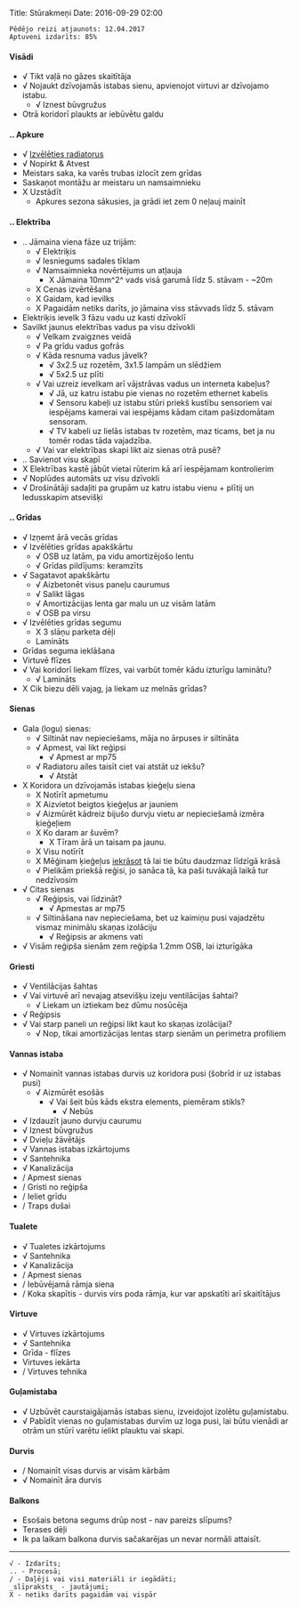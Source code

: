 Title: Stūrakmeņi
Date: 2016-09-29 02:00

    Pēdējo reizi atjaunots: 12.04.2017
    Aptuveni izdarīts: 85%


#### Visādi
* √ Tikt vaļā no gāzes skaitītāja
* √ Nojaukt dzīvojamās istabas sienu, apvienojot virtuvi ar dzīvojamo istabu. 
    * √ Iznest būvgružus
* Otrā koridorī plaukts ar iebūvētu galdu


#### .. Apkure
* √ [Izvēlēties radiatorus]({filename}/posts/radiatori-1-dala.md)
* √ Nopirkt & Atvest
* Meistars saka, ka varēs trubas izlocīt zem grīdas
* Saskaņot montāžu ar meistaru un namsaimnieku
* X Uzstādīt
    * Apkures sezona sākusies, ja grādi iet zem 0 neļauj mainīt


#### .. Elektrība
* .. Jāmaina viena fāze uz trijām:
    * √ Elektriķis
    * √ Iesniegums sadales tīklam
    * √ Namsaimnieka novērtējums un atļauja
        * X Jāmaina 10mm^2^ vads visā garumā līdz 5. stāvam - ~20m
    * X Cenas izvērtēšana
    * X Gaidam, kad ievilks
    * X Pagaidām netiks darīts, jo jāmaina viss stāvvads līdz 5. stāvam
* Elektriķis ievelk 3 fāzu vadu uz kasti dzīvoklī
* Savilkt jaunus elektrības vadus pa visu dzīvokli
    * √ Velkam zvaigznes veidā
    * √ Pa grīdu vadus gofrās
    * √ Kāda resnuma vadus jāvelk?
        * √ 3x2.5 uz rozetēm, 3x1.5 lampām un slēdžiem
        * √ 5x2.5 uz plīti
    * √ Vai uzreiz ievelkam arī vājstrāvas vadus un interneta kabeļus?
        * √ Jā, uz katru istabu pie vienas no rozetēm ethernet kabelis
        * √ Sensoru kabeļi uz istabu stūri priekš kustību sensoriem vai iespējams kamerai vai iespējams kādam citam pašizdomātam sensoram.
        * √ TV kabeli uz lielās istabas tv rozetēm, maz ticams, bet ja nu tomēr rodas tāda vajadzība.
    * √ Vai var elektrības skapi likt aiz sienas otrā pusē?
* .. Savienot visu skapī
* X Elektrības kastē jābūt vietai rūterim kā arī iespējamam kontrolierim
* √ Noplūdes automāts uz visu dzīvokli
* √ Drošinātāji sadaļiti pa grupām uz katru istabu vienu + plītij un ledusskapim atsevišķi


#### .. Grīdas
* √ Izņemt ārā vecās grīdas
* √ Izvēlēties grīdas apakškārtu
    * √ OSB uz latām, pa vidu amortizējošo lentu
    * √ Grīdas pildījums: keramzīts
* √ Sagatavot apakškārtu
    * √ Aizbetonēt visus paneļu caurumus
    * √ Salikt lāgas
    * √ Amortizācijas lenta gar malu un uz visām latām
    * √ OSB pa virsu
* √ Izvēlēties grīdas segumu
    * X 3 slāņu parketa dēļi
    * Lamināts
* Grīdas seguma ieklāšana
* Virtuvē flīzes
* √ Vai koridorī liekam flīzes, vai varbūt tomēr kādu izturīgu laminātu?
    * √ Lamināts
* X Cik biezu dēli vajag, ja liekam uz melnās grīdas?


#### Sienas
* Gala (logu) sienas:
    * √ Siltināt nav nepieciešams, māja no ārpuses ir siltināta
    * √ Apmest, vai likt reģipsi
        * √ Apmest ar mp75
    * √ Radiatoru ailes taisīt ciet vai atstāt uz iekšu?
        * √ Atstāt
* X Koridora un dzīvojamās istabas ķieģeļu siena
    * X Notīrīt apmetumu
    * X Aizvietot beigtos ķieģeļus ar jauniem
    * √ Aizmūrēt kādreiz bijušo durvju vietu ar nepieciešamā izmēra ķieģeļiem
    * X Ko daram ar šuvēm?
        * X Tīram ārā un taisam pa jaunu.
    * X Visu notīrīt
    * X Mēģinam ķieģeļus [iekrāsot](https://www.youtube.com/watch?v=nkrNMcYT0gg) tā lai tie būtu daudzmaz līdzīgā krāsā
    * √ Pielikām priekšā reģisi, jo sanāca tā, ka paši tuvākajā laikā tur nedzīvosim
* √ Citas sienas
    * √ Reģipsis, vai līdzināt?
        * √ Apmestas ar mp75
    * √ Siltināšana nav nepieciešama, bet uz kaimiņu pusi vajadzētu vismaz minimālu skaņas izolāciju
        * √ Reģipsis ar akmens vati
* √ Visām reģipša sienām zem reģipša 1.2mm OSB, lai izturīgāka


#### Griesti
* √ Ventilācijas šahtas
* √ Vai virtuvē arī nevajag atsevišķu izeju ventilācijas šahtai?
    * √ Liekam un iztiekam bez dūmu nosūcēja
* √ Reģipsis
* √ Vai starp paneli un reģipsi likt kaut ko skaņas izolācijai?
    * √ Nop, tikai amortizācijas lentas starp sienām un perimetra profiliem


#### Vannas istaba
* √ Nomainīt vannas istabas durvis uz koridora pusi (šobrīd ir uz istabas pusi)
    * √ Aizmūrēt esošās
        * √ Vai šeit būs kāds ekstra elements, piemēram stikls?
            * √ Nebūs
* √ Izdauzīt jauno durvju caurumu
* √ Iznest būvgružus
* √ Dvieļu žāvētājs
* √ Vannas istabas izkārtojums
* √ Santehnika
* √ Kanalizācija
* / Apmest sienas
* / Gristi no reģipša
* / Ieliet grīdu
* / Traps dušai


#### Tualete
* √ Tualetes izkārtojums
* √ Santehnika
* √ Kanalizācija
* / Apmest sienas
* / Iebūvējamā rāmja siena
* / Koka skapītis - durvis virs poda rāmja, kur var apskatīti arī skaitītājus


#### Virtuve
* √ Virtuves izkārtojums
* √ Santehnika
* Grīda - flīzes
* Virtuves iekārta
* / Virtuves tehnika


#### Guļamistaba
* √ Uzbūvēt caurstaigājamās istabas sienu, izveidojot izolētu guļamistabu.
* √ Pabīdīt vienas no guļamistabas durvīm uz loga pusi, lai būtu vienādi ar otrām un stūrī varētu ielikt plauktu vai skapi.

#### Durvis
* / Nomainīt visas durvis ar visām kārbām
* √ Nomainīt āra durvis

#### Balkons
* Esošais betona segums drūp nost - nav pareizs slīpums?
* Terases dēļi
* Ik pa laikam balkona durvis sačakarējas un nevar normāli attaisīt.


---
    √ - Izdarīts;
    .. - Procesā; 
    / - Daļēji vai visi materiāli ir iegādāti; 
    _slīpraksts_ - jautājumi; 
    X - netiks darīts pagaidām vai vispār
